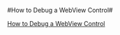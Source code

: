 #How to Debug a WebView Control#

[How to Debug a WebView Control](https://msdn.microsoft.com/en-us/library/dn715902.aspx)
